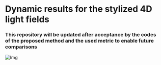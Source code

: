 # Dynamic results for the stylized 4D light fields
### This repository will be updated after acceptance by the codes of the proposed method and the used metric to enable future comparisons
![Img](https://user-images.githubusercontent.com/38579988/162716533-0d1cc1bc-d45e-4022-950d-b258246ce357.png)
